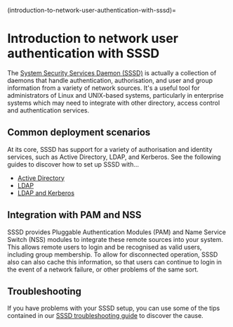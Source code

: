 (introduction-to-network-user-authentication-with-sssd)=
# Introduction to network user authentication with SSSD

The [System Security Services Daemon (SSSD)](https://sssd.io/) is actually a collection of daemons that handle authentication, authorisation, and user and group information from a variety of network sources. It's a useful tool for administrators of Linux and UNIX-based systems, particularly in enterprise systems which may need to integrate with other directory, access control and authentication services. 

## Common deployment scenarios

At its core, SSSD has support for a variety of authorisation and identity services, such as Active Directory, LDAP, and Kerberos. See the following guides to discover how to set up SSSD with...

- [Active Directory](../how-to/how-to-set-up-sssd-with-active-directory.md)
- [LDAP](../how-to/how-to-set-up-sssd-with-ldap.md)
- [LDAP and Kerberos](../how-to/how-to-set-up-sssd-with-ldap-and-kerberos.md)

## Integration with PAM and NSS

SSSD provides Pluggable Authentication Modules (PAM) and Name Service Switch (NSS) modules to integrate these remote sources into your system. This allows remote users to login and be recognised as valid users, including group membership. To allow for disconnected operation, SSSD also can also cache this information, so that users can continue to login in the event of a network failure, or other problems of the same sort.

## Troubleshooting

If you have problems with your SSSD setup, you can use some of the tips contained in our [SSSD troubleshooting guide](../how-to/troubleshooting-sssd.md) to discover the cause.
